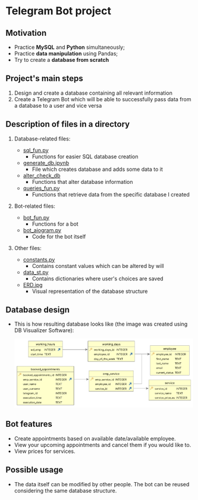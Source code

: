 # **Telegram Bot project**

## **Motivation**
- Practice **MySQL** and **Python** simultaneously;
- Practice **data manipulation** using Pandas;
- Try to create a **database from scratch**

## **Project's main steps** 
1. Design and create a database containing all relevant information 
2. Create a Telegram Bot which will be able to successfully pass data from a database to a user and vice versa

## **Description of files in a directory**
1. Database-related files:

    * <ins>sql_fun.py</ins>
        * Functions for easier SQL database creation
    * <ins>generate_db.ipynb</ins>
        * File which creates database and adds some data to it  
    * <ins>alter_check_db</ins>
        * Functions that alter database information
    * <ins>queries_fun.py</ins>
        * Functions that retrieve data from the specific database I created

2. Bot-related files:
    * <ins>bot_fun.py</ins>
        * Functions for a bot 
    * <ins>bot_aiogram.py</ins> 
        * Code for the bot itself

3. Other files:
    * <ins>constants.py</ins>
        * Contains constant values which can be altered by will
    * <ins>data_st.py</ins>
        * Contains dictionaries where user's choices are saved
    * <ins>ERD.jpg</ins>
        * Visual representation of the database structure

## **Database design**
* This is how resulting database looks like (the image was created using DB Visualizer Software): 
 
  ![DB structure](/ERD.jpg)

## **Bot features**
- Create appointments based on available date/available employee.
- View your upcoming appointments and cancel them if you would like to.
- View prices for services. 

## **Possible usage**
- The data itself can be modified by other people. The bot can be reused considering the same database structure.

